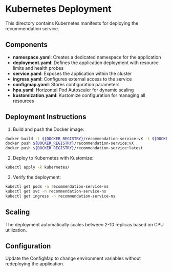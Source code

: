 # Kubernetes Deployment

This directory contains Kubernetes manifests for deploying the recommendation service.

## Components

- **namespace.yaml**: Creates a dedicated namespace for the application
- **deployment.yaml**: Defines the application deployment with resource limits and health probes
- **service.yaml**: Exposes the application within the cluster
- **ingress.yaml**: Configures external access to the service
- **configmap.yaml**: Stores configuration parameters
- **hpa.yaml**: Horizontal Pod Autoscaler for dynamic scaling
- **kustomization.yaml**: Kustomize configuration for managing all resources

## Deployment Instructions

1. Build and push the Docker image:

```bash
docker build -t ${DOCKER_REGISTRY}/recommendation-service:vX -t ${DOCKER_REGISTRY}/recommendation-service:latest .
docker push ${DOCKER_REGISTRY}/recommendation-service:vX
docker push ${DOCKER_REGISTRY}/recommendation-service:latest
```

2. Deploy to Kubernetes with Kustomize:

```bash
kubectl apply -k kubernetes/
```

3. Verify the deployment:

```bash
kubectl get pods -n recommendation-service-ns
kubectl get svc -n recommendation-service-ns
kubectl get ingress -n recommendation-service-ns
```

## Scaling

The deployment automatically scales between 2-10 replicas based on CPU utilization.

## Configuration

Update the ConfigMap to change environment variables without redeploying the application.